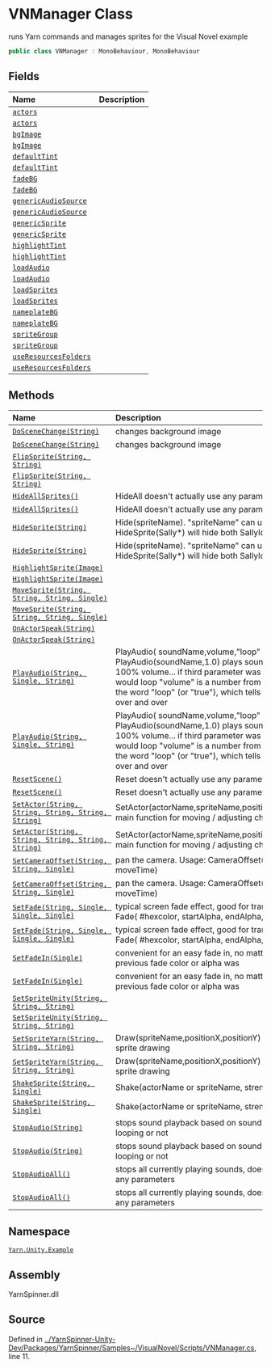 <!-- This file was generated by a tool. Do not edit this file by hand. -->

# VNManager Class

runs Yarn commands and manages sprites for the Visual Novel example


```csharp
public class VNManager : MonoBehaviour, MonoBehaviour
```



## Fields
|Name|Description|
|:---|:---|
|[`actors`](/api/csharp/yarn.unity.example/vnmanager.actors.md)||
|[`actors`](/api/csharp/yarn.unity.example/vnmanager.actors.md)||
|[`bgImage`](/api/csharp/yarn.unity.example/vnmanager.bgimage.md)||
|[`bgImage`](/api/csharp/yarn.unity.example/vnmanager.bgimage.md)||
|[`defaultTint`](/api/csharp/yarn.unity.example/vnmanager.defaulttint.md)||
|[`defaultTint`](/api/csharp/yarn.unity.example/vnmanager.defaulttint.md)||
|[`fadeBG`](/api/csharp/yarn.unity.example/vnmanager.fadebg.md)||
|[`fadeBG`](/api/csharp/yarn.unity.example/vnmanager.fadebg.md)||
|[`genericAudioSource`](/api/csharp/yarn.unity.example/vnmanager.genericaudiosource.md)||
|[`genericAudioSource`](/api/csharp/yarn.unity.example/vnmanager.genericaudiosource.md)||
|[`genericSprite`](/api/csharp/yarn.unity.example/vnmanager.genericsprite.md)||
|[`genericSprite`](/api/csharp/yarn.unity.example/vnmanager.genericsprite.md)||
|[`highlightTint`](/api/csharp/yarn.unity.example/vnmanager.highlighttint.md)||
|[`highlightTint`](/api/csharp/yarn.unity.example/vnmanager.highlighttint.md)||
|[`loadAudio`](/api/csharp/yarn.unity.example/vnmanager.loadaudio.md)||
|[`loadAudio`](/api/csharp/yarn.unity.example/vnmanager.loadaudio.md)||
|[`loadSprites`](/api/csharp/yarn.unity.example/vnmanager.loadsprites.md)||
|[`loadSprites`](/api/csharp/yarn.unity.example/vnmanager.loadsprites.md)||
|[`nameplateBG`](/api/csharp/yarn.unity.example/vnmanager.nameplatebg.md)||
|[`nameplateBG`](/api/csharp/yarn.unity.example/vnmanager.nameplatebg.md)||
|[`spriteGroup`](/api/csharp/yarn.unity.example/vnmanager.spritegroup.md)||
|[`spriteGroup`](/api/csharp/yarn.unity.example/vnmanager.spritegroup.md)||
|[`useResourcesFolders`](/api/csharp/yarn.unity.example/vnmanager.useresourcesfolders.md)||
|[`useResourcesFolders`](/api/csharp/yarn.unity.example/vnmanager.useresourcesfolders.md)||
## Methods
|Name|Description|
|:---|:---|
|[`DoSceneChange(String)`](/api/csharp/yarn.unity.example/vnmanager.doscenechange-system.string-.md)|changes background image|
|[`DoSceneChange(String)`](/api/csharp/yarn.unity.example/vnmanager.doscenechange-system.string-.md)|changes background image|
|[`FlipSprite(String, String)`](/api/csharp/yarn.unity.example/vnmanager.flipsprite-system.string,system.string-.md)||
|[`FlipSprite(String, String)`](/api/csharp/yarn.unity.example/vnmanager.flipsprite-system.string,system.string-.md)||
|[`HideAllSprites()`](/api/csharp/yarn.unity.example/vnmanager.hideallsprites.md)|HideAll doesn't actually use any parameters|
|[`HideAllSprites()`](/api/csharp/yarn.unity.example/vnmanager.hideallsprites.md)|HideAll doesn't actually use any parameters|
|[`HideSprite(String)`](/api/csharp/yarn.unity.example/vnmanager.hidesprite-system.string-.md)|Hide(spriteName). "spriteName" can use wildcards, e.g. HideSprite(Sally*) will hide both SallyIdle and Sally_Happy|
|[`HideSprite(String)`](/api/csharp/yarn.unity.example/vnmanager.hidesprite-system.string-.md)|Hide(spriteName). "spriteName" can use wildcards, e.g. HideSprite(Sally*) will hide both SallyIdle and Sally_Happy|
|[`HighlightSprite(Image)`](/api/csharp/yarn.unity.example/vnmanager.highlightsprite-image-.md)||
|[`HighlightSprite(Image)`](/api/csharp/yarn.unity.example/vnmanager.highlightsprite-image-.md)||
|[`MoveSprite(String, String, String, Single)`](/api/csharp/yarn.unity.example/vnmanager.movesprite-system.string,system.string,system.string,system.single-.md)||
|[`MoveSprite(String, String, String, Single)`](/api/csharp/yarn.unity.example/vnmanager.movesprite-system.string,system.string,system.string,system.single-.md)||
|[`OnActorSpeak(String)`](/api/csharp/yarn.unity.example/vnmanager.onactorspeak-system.string-.md)||
|[`OnActorSpeak(String)`](/api/csharp/yarn.unity.example/vnmanager.onactorspeak-system.string-.md)||
|[`PlayAudio(String, Single, String)`](/api/csharp/yarn.unity.example/vnmanager.playaudio-system.string,system.single,system.string-.md)|PlayAudio( soundName,volume,"loop" )... PlayAudio(soundName,1.0) plays soundName once at 100% volume... if third parameter was word "loop" it would loop "volume" is a number from 0.0 to 1.0 "loop" is the word "loop" (or "true"), which tells the sound to loop over and over|
|[`PlayAudio(String, Single, String)`](/api/csharp/yarn.unity.example/vnmanager.playaudio-system.string,system.single,system.string-.md)|PlayAudio( soundName,volume,"loop" )... PlayAudio(soundName,1.0) plays soundName once at 100% volume... if third parameter was word "loop" it would loop "volume" is a number from 0.0 to 1.0 "loop" is the word "loop" (or "true"), which tells the sound to loop over and over|
|[`ResetScene()`](/api/csharp/yarn.unity.example/vnmanager.resetscene.md)|Reset doesn't actually use any parameters|
|[`ResetScene()`](/api/csharp/yarn.unity.example/vnmanager.resetscene.md)|Reset doesn't actually use any parameters|
|[`SetActor(String, String, String, String, String)`](/api/csharp/yarn.unity.example/vnmanager.setactor-system.string,system.string,system.string,system.string,system.string-.md)| SetActor(actorName,spriteName,positionX,positionY,color) main function for moving / adjusting characters|
|[`SetActor(String, String, String, String, String)`](/api/csharp/yarn.unity.example/vnmanager.setactor-system.string,system.string,system.string,system.string,system.string-.md)| SetActor(actorName,spriteName,positionX,positionY,color) main function for moving / adjusting characters|
|[`SetCameraOffset(String, String, Single)`](/api/csharp/yarn.unity.example/vnmanager.setcameraoffset-system.string,system.string,system.single-.md)|pan the camera. Usage: CameraOffset(xPos, yPos, moveTime)|
|[`SetCameraOffset(String, String, Single)`](/api/csharp/yarn.unity.example/vnmanager.setcameraoffset-system.string,system.string,system.single-.md)|pan the camera. Usage: CameraOffset(xPos, yPos, moveTime)|
|[`SetFade(String, Single, Single, Single)`](/api/csharp/yarn.unity.example/vnmanager.setfade-system.string,system.single,system.single,system.single-.md)|typical screen fade effect, good for transitions? usage: Fade( #hexcolor, startAlpha, endAlpha, fadeTime )|
|[`SetFade(String, Single, Single, Single)`](/api/csharp/yarn.unity.example/vnmanager.setfade-system.string,system.single,system.single,system.single-.md)|typical screen fade effect, good for transitions? usage: Fade( #hexcolor, startAlpha, endAlpha, fadeTime )|
|[`SetFadeIn(Single)`](/api/csharp/yarn.unity.example/vnmanager.setfadein-system.single-.md)|convenient for an easy fade in, no matter what the previous fade color or alpha was|
|[`SetFadeIn(Single)`](/api/csharp/yarn.unity.example/vnmanager.setfadein-system.single-.md)|convenient for an easy fade in, no matter what the previous fade color or alpha was|
|[`SetSpriteUnity(String, String, String)`](/api/csharp/yarn.unity.example/vnmanager.setspriteunity-system.string,system.string,system.string-.md)||
|[`SetSpriteUnity(String, String, String)`](/api/csharp/yarn.unity.example/vnmanager.setspriteunity-system.string,system.string,system.string-.md)||
|[`SetSpriteYarn(String, String, String)`](/api/csharp/yarn.unity.example/vnmanager.setspriteyarn-system.string,system.string,system.string-.md)|Draw(spriteName,positionX,positionY) generic function for sprite drawing|
|[`SetSpriteYarn(String, String, String)`](/api/csharp/yarn.unity.example/vnmanager.setspriteyarn-system.string,system.string,system.string-.md)|Draw(spriteName,positionX,positionY) generic function for sprite drawing|
|[`ShakeSprite(String, Single)`](/api/csharp/yarn.unity.example/vnmanager.shakesprite-system.string,system.single-.md)|Shake(actorName or spriteName, strength=0.5)|
|[`ShakeSprite(String, Single)`](/api/csharp/yarn.unity.example/vnmanager.shakesprite-system.string,system.single-.md)|Shake(actorName or spriteName, strength=0.5)|
|[`StopAudio(String)`](/api/csharp/yarn.unity.example/vnmanager.stopaudio-system.string-.md)|stops sound playback based on sound name, whether it's looping or not|
|[`StopAudio(String)`](/api/csharp/yarn.unity.example/vnmanager.stopaudio-system.string-.md)|stops sound playback based on sound name, whether it's looping or not|
|[`StopAudioAll()`](/api/csharp/yarn.unity.example/vnmanager.stopaudioall.md)|stops all currently playing sounds, doesn't actually take any parameters|
|[`StopAudioAll()`](/api/csharp/yarn.unity.example/vnmanager.stopaudioall.md)|stops all currently playing sounds, doesn't actually take any parameters|
## Namespace
[`Yarn.Unity.Example`](/api/csharp/yarn.unity.example/README.md)

## Assembly
YarnSpinner.dll

## Source
Defined in [../YarnSpinner-Unity-Dev/Packages/YarnSpinner/Samples~/VisualNovel/Scripts/VNManager.cs](https://github.com/YarnSpinnerTool/YarnSpinner-Unity//blob/develop/Samples~/VisualNovel/Scripts/VNManager.cs#L11), line 11.
